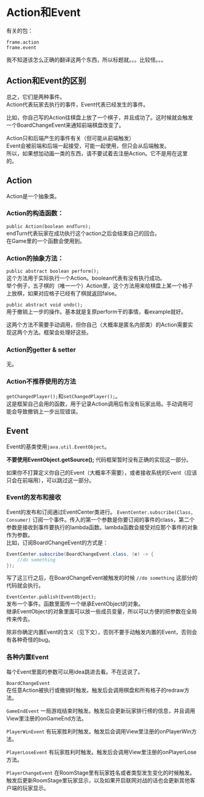 # Action和Event

有关的包：
```
frame.action
frame.event
```

我不知道该怎么正确的翻译这两个东西，所以标题就。。。比较怪。。。

## Action和Event的区别

总之，它们是两种事件。  
Action代表玩家去执行的事件，Event代表已经发生的事件。

比如，你自己写的Action往棋盘上放了一个棋子，并且成功了。这时候就会触发一个BoardChangeEvent来通知前端棋盘改变了。

Action只和后端产生的事件有关（但可能从前端触发）  
Event会被前端和后端一起接受，可能一起使用，但只会从后端触发。  
所以，如果想加动画一类的东西，请不要试着去注册Action。它不是用在这里的。

## Action

Action是一个抽象类。

### Action的构造函数：  
`public Action(boolean endTurn);`  
endTurn代表玩家在成功执行这个action之后会结束自己的回合。  
在Game里的一个函数会使用到。

### Action的抽象方法：

`public abstract boolean perform();`  
这个方法用于实际执行一个Action。boolean代表有没有执行成功。  
举个例子，五子棋的（唯一一个）Action里，这个方法用来给棋盘上某一个格子上放棋，如果对应格子已经有了棋就返回false。

`public abstract void undo();`  
用于撤销上一步的操作。基本就是复原perform干的事情，看example就好。

这两个方法不需要手动调用，但你自己（大概率是匿名内部类）的Action需要实现这两个方法。框架会处理好这些。

### Action的getter & setter

无。

### Action不推荐使用的方法

`getChangedPlayer();`和`setChangedPlayer();`。  
这是框架自己会用的函数，用于记录Action调用后有没有玩家出局。手动调用可能会导致撤销上一步出现错误。

## Event

Event的基类使用`java.util.EventObject`。

**不要使用EventObject.getSource();** 代码框架暂时没有正确的实现这一部分。

如果你不打算定义你自己的Event（大概率不需要），或者接收系统的Event（应该只会在前端用），可以跳过这一部分。

### Event的发布和接收

Event的发布和订阅通过EventCenter类进行。
`EventCenter.subscribe(Class, Consumer)`
订阅一个事件。传入的第一个参数是你要订阅的事件的class，第二个参数是接收到事件要执行的lambda函数。lambda函数会接受对应那个事件的对象作为参数。  
比如，订阅BoardChangeEvent的方式是：  
``` java
EventCenter.subscribe(BoardChangeEvent.class, (e) -> {
    //do something
});
```

写了这三行之后，在BoardChangeEvent被触发的时候 `//do something` 这部分的代码就会执行。

`EventCenter.publish(EventObject);`  
发布一个事件。函数里面传一个继承EventObject的对象。  
继承EventObject的对象里面可以放一些成员变量，所以可以方便的把参数在全局传来传去。

除非你确定内置Event的含义（见下文），否则不要手动触发内置的Event，否则会有各种奇怪的bug。

### 各种内置Event

每个Event里面的参数可以用idea跳进去看。不在这说了。

`BoardChangeEvent`  
在任意Action被执行或撤销时触发。触发后会调用棋盘和所有格子的redraw方法。

`GameEndEvent`
一局游戏结束时触发。触发后会更新玩家排行榜的信息，并且调用View里注册的onGameEnd方法。

`PlayerWinEvent`
有玩家胜利时触发。触发后会调用View里注册的onPlayerWin方法。

`PlayerLoseEvent`
有玩家胜利时触发。触发后会调用View里注册的onPlayerLose方法。

`PlayerChangeEvent`
在RoomStage里有玩家姓名或者类型发生变化的时候触发。触发后更新RoomStage里玩家显示，以及如果开启联网对战的话也会更新其他客户端的玩家显示。